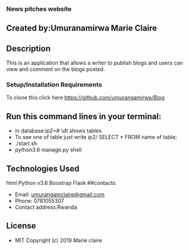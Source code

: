 ### News pitches website
## Created by:Umuranamirwa Marie Claire
## Description
This is an application that allows a writer to publish blogs and users can view and comment on the blogs posted.
### Setup/Installation Requirements
To clone this click here https://github.com/umurangamirwa/Blog
## Run this command lines in your terminal:
* in database:ip2=# \dt shows tables
* To see one of table just write ip2/ SELECT * FROM name of table;
* ./start.sh
* python3.6 manage.py shell
## Technologies Used
html
Python v3.6
Boostrap
Flask
##contacts:

* Email: umurangamclaire@gmail.com
* Phone: 0781055307
* Contact address:Rwanda

## License
* MIT Copyright (c) 2019 Marie claire




